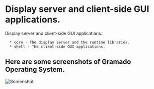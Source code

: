# Display server and client-side GUI applications.

Display server and client-side GUI applications.

```
  * core - The display server and the runtime libraries.
  * shell - The client-side GUI applications.
```

## Here are some screenshots of Gramado Operating System.

![Screenshot](https://raw.githubusercontent.com/igapo/screenshots/main/gramado-8.png)
